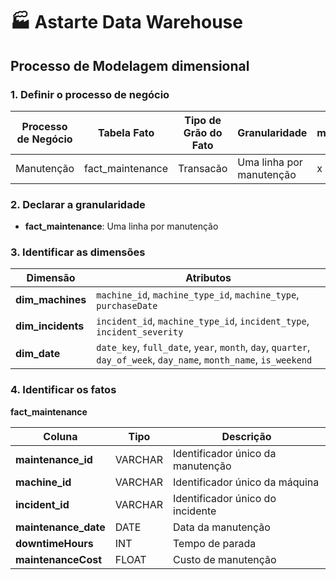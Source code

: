 # 🏭 Astarte Data Warehouse

## Processo de Modelagem dimensional
### 1. Definir o processo de negócio

|Processo de Negócio|Tabela Fato|Tipo de Grão do Fato|Granularidade|machine|operator|incident|date|Prioridade|
|---|---|---|---|---|---|---|---|---|
|Manutenção|fact_maintenance|Transacão|Uma linha por manutenção|x| |x|x|Alta|

### 2. Declarar a granularidade
- **fact_maintenance**: Uma linha por manutenção

### 3. Identificar as dimensões

|Dimensão|Atributos|
|---|---|
|**dim_machines**|`machine_id`, `machine_type_id`, `machine_type`, `purchaseDate`|
|**dim_incidents**|`incident_id`, `machine_type_id`, `incident_type`, `incident_severity`|
|**dim_date**|`date_key`, `full_date`, `year`, `month`, `day`, `quarter`, `day_of_week`, `day_name`, `month_name`, `is_weekend`|

### 4. Identificar os fatos

**fact_maintenance**

|Coluna|Tipo|Descrição|
|---|---|---|
|**maintenance_id**|VARCHAR|Identificador único da manutenção|
|**machine_id**|VARCHAR|Identificador único da máquina|
|**incident_id**|VARCHAR|Identificador único do incidente|
|**maintenance_date**|DATE|Data da manutenção|
|**downtimeHours**|INT|Tempo de parada|
|**maintenanceCost**|FLOAT|Custo de manutenção|